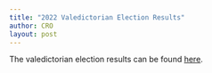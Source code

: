 ```yaml
---
title: "2022 Valedictorian Election Results"
author: CRO
layout: post
---
```


The valedictorian election results can be found <a href="https://drive.google.com/file/d/1MWpsQp0ReNUh_0wK6PBGOdEAePKSxaRH/view?usp=sharing">here</a>.